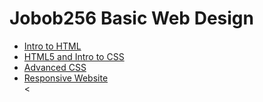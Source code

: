 # Jobob256 Basic Web Design





<ul>
    <li><a href="intro_to_html/index.html" target="_blank">Intro to HTML</a></li>
    <li><a href="Intro_to_HTML5_CSS/index.html" target="_blank">HTML5 and Intro to CSS</a></li>
    <li><a href="Advanced_CSS/home.html" target="_blank">Advanced CSS</a></li>
    <li><a href="Responsive/home.html" target="_blank">Responsive Website</a></li>
    <